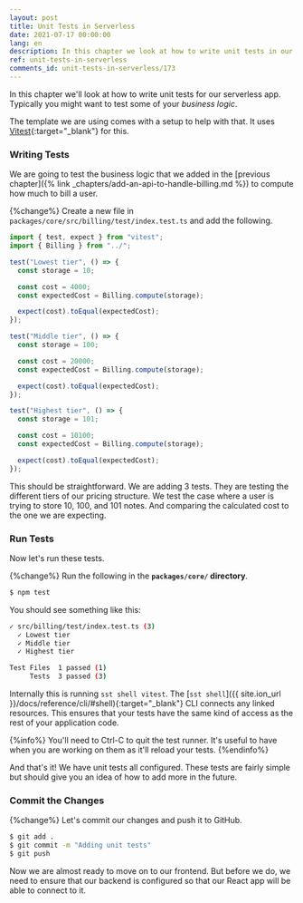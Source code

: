 ```yaml
---
layout: post
title: Unit Tests in Serverless
date: 2021-07-17 00:00:00
lang: en
description: In this chapter we look at how to write unit tests in our serverless apps using SST's CLI.
ref: unit-tests-in-serverless
comments_id: unit-tests-in-serverless/173
---
```


In this chapter we'll look at how to write unit tests for our serverless app. Typically you might want to test some of your _business logic_.

The template we are using comes with a setup to help with that. It uses [Vitest](https://vitest.dev){:target="_blank"} for this.

### Writing Tests

We are going to test the business logic that we added in the [previous chapter]({% link _chapters/add-an-api-to-handle-billing.md %}) to compute how much to bill a user.

{%change%} Create a new file in `packages/core/src/billing/test/index.test.ts` and add the following.

```ts
import { test, expect } from "vitest";
import { Billing } from "../";

test("Lowest tier", () => {
  const storage = 10;

  const cost = 4000;
  const expectedCost = Billing.compute(storage);

  expect(cost).toEqual(expectedCost);
});

test("Middle tier", () => {
  const storage = 100;

  const cost = 20000;
  const expectedCost = Billing.compute(storage);

  expect(cost).toEqual(expectedCost);
});

test("Highest tier", () => {
  const storage = 101;

  const cost = 10100;
  const expectedCost = Billing.compute(storage);

  expect(cost).toEqual(expectedCost);
});
```

This should be straightforward. We are adding 3 tests. They are testing the different tiers of our pricing structure. We test the case where a user is trying to store 10, 100, and 101 notes. And comparing the calculated cost to the one we are expecting.

### Run Tests

Now let's run these tests.

{%change%} Run the following in the **`packages/core/` directory**.

```bash
$ npm test
```

You should see something like this:

```bash
✓ src/billing/test/index.test.ts (3)
  ✓ Lowest tier
  ✓ Middle tier
  ✓ Highest tier

Test Files  1 passed (1)
     Tests  3 passed (3)
```

Internally this is running `sst shell vitest`. The [`sst shell`]({{ site.ion_url }}/docs/reference/cli/#shell){:target="_blank"} CLI connects any linked resources. This ensures that your tests have the same kind of access as the rest of your application code.

{%info%}
You'll need to Ctrl-C to quit the test runner. It's useful to have when you are working on them as it'll reload your tests. 
{%endinfo%}

And that's it! We have unit tests all configured. These tests are fairly simple but should give you an idea of how to add more in the future.

### Commit the Changes

{%change%} Let's commit our changes and push it to GitHub.

```bash
$ git add .
$ git commit -m "Adding unit tests"
$ git push
```

Now we are almost ready to move on to our frontend. But before we do, we need to ensure that our backend is configured so that our React app will be able to connect to it.
